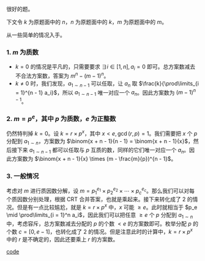 很好的题。

下文令 $k$ 为原题面中的 $n$，$n$ 为原题面中的 $k$，$m$ 为原题面中的 $m$。

从一些简单的情况入手。

### 1. $m$ 为质数

- $k = 0$ 的情况是平凡的，只需要要求 $\exists i \in [1, n], a_i = 0$ 即可。总方案数减去不合法方案数，答案为 $m^n - (m - 1)^n$。
- $k \ne 0$ 时，我们发现，$a_{1 \sim n - 1}$ 可以任取，让 $a_n$ 取 $\frac{k}{\prod\limits_{i = 1}^{n - 1} a_i}$，所以 $a_{1 \sim n - 1}$ 唯一对应一个 $a_n$。因此方案数为 $(m - 1)^{n - 1}$。

### 2. $m = p^e$，其中 $p$ 为质数，$e$ 为正整数

仍然特判掉 $k = 0$。设 $k = r \times p^x$，其中 $x < e, \gcd(r, p) = 1$。我们需要把 $x$ 个 $p$ 分配到 $a_{1 \sim n}$，方案数为 $\binom{x + n - 1}{n - 1} = \binom{x + n - 1}{x}$，然后接下来 $a_{1 \sim n - 1}$ 都可以任取与 $p$ 互质的数，同样的它们唯一对应一个 $a_n$。因此方案数为 $\binom{x + n - 1}{x} \times (m - \frac{m}{p})^{n - 1}$。

### 3. 一般情况

考虑对 $m$ 进行质因数分解，设 $m = p_1^{e_1} \times p_2^{e_2} \times \cdots \times p_c^{e_c}$。那么我们可以对每个质因数分别处理，根据 CRT 合并答案，也就是乘起来。接下来转化成了 $2$ 的情况。但是有一点比较尴尬，就是 $k = r \times p^x$ 中，$x$ 可能 $\ge e$。此时就相当于 $p_e \mid \prod\limits_{i = 1}^n a_i$，因此我们可以把任意 $\ge e$ 个 $p$ 分配到 $a_{1 \sim n}$ 中，考虑容斥，总方案数减去分配的 $p$ 的个数 $< e$ 的方案数即可。枚举分配 $p$ 的个数 $c = [0, e - 1]$，也转化成了 $2$ 的情况。但是注意此时的计算中，$k = r \times p^x$ 中的 $r$ 是不确定的，因此还要乘上 $r$ 的方案数。

[code](https://atcoder.jp/contests/abc245/submissions/42972380)